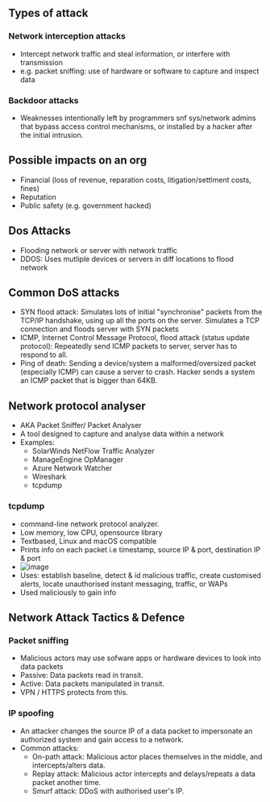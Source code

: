 ## Types of attack

### Network interception attacks

- Intercept network traffic and steal information, or interfere with transmission 
- e.g. packet sniffing: use of hardware or software to capture and inspect data

### Backdoor attacks

- Weaknesses intentionally left by programmers snf sys/network admins that bypass access control mechanisms, or installed by a hacker after the initial intrusion.

## Possible impacts on an org

- Financial (loss of revenue, reparation costs, litigation/settlment costs, fines)
- Reputation
- Public safety (e.g. government hacked)

## Dos Attacks

- Flooding network or server with network traffic
- DDOS: Uses mutliple devices or servers in diff locations to flood network

## Common DoS attacks

- SYN flood attack: Simulates lots of initial "synchronise" packets from the TCP/IP handshake, using up all the ports on the server. Simulates a TCP connection and floods server with SYN packets
- ICMP, Internet Control Message Protocol, flood attack (status update protocol): Repeatedly send ICMP packets to server, server has to respond to all.
- Ping of death: Sending a device/system a malformed/oversized packet (especially ICMP) can cause a server to crash. Hacker sends a system an ICMP packet that is bigger than 64KB.

## Network protocol analyser

- AKA Packet Sniffer/ Packet Analyser
- A tool designed to capture and analyse data within a network
- Examples:
  - SolarWinds NetFlow Traffic Analyzer
  - ManageEngine OpManager
  - Azure Network Watcher
  - Wireshark
  - tcpdump

### tcpdump

-  command-line network protocol analyzer.
-  Low memory, low CPU, opensource library
-  Textbased, Linux and macOS compatible
-  Prints info on each packet i.e timestamp, source IP & port, destination IP & port
- ![image](https://github.com/user-attachments/assets/a06ea55f-2d49-4784-b051-e6c57bf37da9)
- Uses: establish baseline, detect & id malicious traffic, create customised alerts, locate unauthorised instant messaging, traffic, or WAPs
- Used maliciously to gain info
  
## Network Attack Tactics & Defence
### Packet sniffing

- Malicious actors may use sofware apps or hardware devices to look into data packets
- Passive: Data packets read in transit.
- Active: Data packets manipulated in transit.
- VPN / HTTPS protects from this.

### IP spoofing

- An attacker changes the source IP of a data packet to impersonate an authorized system and gain access to a network.
- Common attacks:
  - On-path attack: Malicious actor places themselves in the middle, and intercepts/alters data.
  - Replay attack: Malicious actor intercepts and delays/repeats a data packet another time.
  - Smurf attack: DDoS with authorised user's IP.
